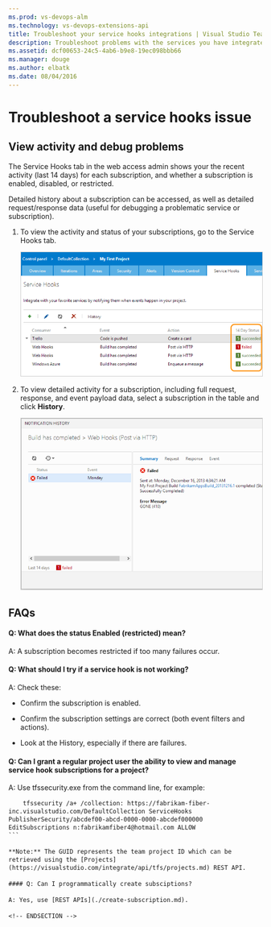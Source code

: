 ```yaml
---
ms.prod: vs-devops-alm
ms.technology: vs-devops-extensions-api
title: Troubleshoot your service hooks integrations | Visual Studio Team Services
description: Troubleshoot problems with the services you have integrated with your VSTS account
ms.assetid: dcf00653-24c5-4ab6-b9e8-19ec098bbb66
ms.manager: douge
ms.author: elbatk
ms.date: 08/04/2016
---
```


# Troubleshoot a service hooks issue

## View activity and debug problems

The Service Hooks tab in the web access admin shows your the recent activity (last 14 days)
for each subscription, and whether a subscription is enabled, disabled, or restricted.

Detailed history about a subscription can be accessed,
as well as detailed request/response data
(useful for debugging a problematic service or subscription).

1. To view the activity and status of your subscriptions,
go to the Service Hooks tab. 

   <img alt="View the activity" src="./_img/troubleshoot/service-hooks.png" style="border: 1px solid #CCCCCC" />

2. To view detailed activity for a subscription, including full request, response,
and event payload data, select a subscription in the table and click **History**.

   <img alt="View detailed activity for a subscriptions" src="./_img/troubleshoot/detailed-activity.png" style="border: 1px solid #CCCCCC" />

## FAQs

<!-- BEGINSECTION class="m-qanda" -->

#### Q: What does the status Enabled (restricted) mean? 

A: A subscription becomes restricted if too many failures occur.

#### Q: What should I try if a service hook is not working? 

A: Check these:

- Confirm the subscription is enabled.

- Confirm the subscription settings are correct (both event filters and actions).

- Look at the History, especially if there are failures.

#### Q: Can I grant a regular project user the ability to view and manage service hook subscriptions for a project? 

A: Use tfssecurity.exe from the command line, for example:

````
    tfssecurity /a+ /collection: https://fabrikam-fiber-inc.visualstudio.com/DefaultCollection ServiceHooks PublisherSecurity/abcdef00-abcd-0000-0000-abcdef000000 EditSubscriptions n:fabrikamfiber4@hotmail.com ALLOW
```

**Note:** The GUID represents the team project ID which can be retrieved using the [Projects](https://visualstudio.com/integrate/api/tfs/projects.md) REST API.

#### Q: Can I programmatically create subsciptions? 

A: Yes, use [REST APIs](./create-subscription.md).

<!-- ENDSECTION -->